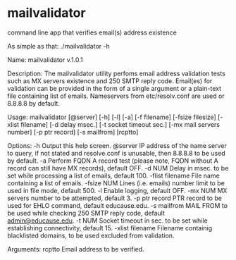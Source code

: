# mailvalidator
command line app that verifies email(s) address existence

As simple as that:
./mailvalidator -h

Name:
	mailvalidator v.1.0.1

Description:
	The mailvalidator utility perfoms email address validation tests such as MX servers existence and 250 SMTP reply code.
	Email(es) for validation can be provided in the form of a single argument or a plain-text file containing list of emails.
	Nameservers from etc/resolv.conf are used or 8.8.8.8 by default.

Usage:
	mailvalidator [@server] [-h] [-l] [-a] [-f filename] [-fsize filesize] [-xlist filename] [-d delay msec.]
	[-t socket timeout sec.] [-mx mail servers number] [-p ptr record] [-s mailfrom] [rcptto]

Options:
	-h
		Output this help screen.
	@server
		IP address of the name server to query, if not stated and resolve.conf is unusable, then 8.8.8.8 to be used by default.
	-a
		Perform FQDN A record test (please note, FQDN without A record can still have MX records), default OFF.
	-d NUM
		Delay in msec. to be set while processing a list of emails, default 100.
	-flist filename
		File name containing a list of emails.
	-fsize NUM
		Lines (i.e. emails) number limit to be used in file mode, default 500.
	-l
		Enable logging, default OFF.
	-mx NUM
		MX servers number to be attempted, default 3.
	-p ptr record
		PTR record to be used for EHLO command, default educause.edu.
	-s mailfrom
		MAIL FROM to be used while checking 250 SMTP reply code, default admin@educause.edu.
	-t NUM
		Socket timeout in sec. to be set while establishing connectivity, default 15.
	-xlist filename
		Filename containig blacklisted domains, to be used excluded from validation.

Arguments:
	rcptto
		Email address to be verified.

